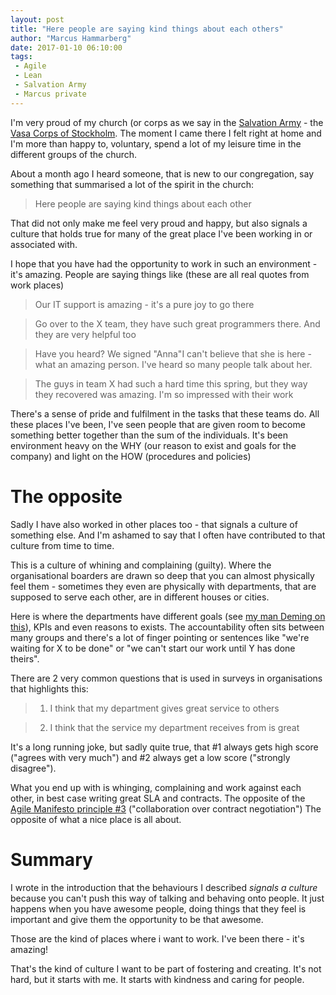 ```yaml
---
layout: post
title: "Here people are saying kind things about each others"
author: "Marcus Hammarberg"
date: 2017-01-10 06:10:00
tags:
 - Agile
 - Lean
 - Salvation Army
 - Marcus private
---
```


I'm very proud of my church (or corps as we say in the [Salvation Army](http://www.salvationarmy.com) - the [Vasa Corps of Stockholm](https://www.fralsningsarmen.se/vasakaren). The moment I came there I felt right at home and I'm more than happy to, voluntary, spend a lot of my leisure time in the different groups of the church.

About a month ago I heard someone, that is new to our congregation, say something that summarised a lot of the spirit in the church:

> Here people are saying kind things about each other

That did not only make me feel very proud and happy, but also signals a culture that holds true for many of the great place I've been working in or associated with.

<!-- excerpt-end -->

I hope that you have had the opportunity to work in such an environment - it's amazing. People are saying things like (these are all real quotes from work places)

> Our IT support is amazing - it's a pure joy to go there

> Go over to the X team, they have such great programmers there. And they are very helpful too

> Have you heard? We signed "Anna"I can't believe that she is here - what an amazing person. I've heard so many people talk about her.

> The guys in team X had such a hard time this spring, but they way they recovered was amazing. I'm so impressed with their work

There's a sense of pride and fulfilment in the tasks that these teams do. All these places I've been, I've seen people that are given room to become something better together than the sum of the individuals. It's been environment heavy on the WHY (our reason to exist and goals for the company) and light on the HOW (procedures and policies)

# The opposite

Sadly I have also worked in other places too - that signals a culture of something else. And I'm ashamed to say that I often have contributed to that culture from time to time.

This is a culture of whining and complaining (guilty). Where the organisational boarders are drawn so deep that you can almost physically feel them - sometimes they even are physically with departments, that are supposed to serve each other, are in different houses or cities.

Here is where the departments have different goals (see [my man Deming on this](https://twitter.com/marcusoftnet/status/771426212925374464)), KPIs and even reasons to exists. The accountability often sits between many groups and there's a lot of finger pointing or sentences like "we're waiting for X to be done" or "we can't start our work until Y has done theirs".

There are 2 very common questions that is used in surveys in organisations that highlights this:

> 1) I think that my department gives great service to others

> 2) I think that the service my department receives from is great

It's a long running joke, but sadly quite true, that #1 always gets high score ("agrees with very much") and #2 always get a low score ("strongly disagree").

What you end up with is whinging, complaining and work against each other, in best case writing great SLA and contracts. The opposite of the [Agile Manifesto principle #3](http://agilemanifesto.org/) ("collaboration over contract negotiation") The opposite of what a nice place is all about.

# Summary

I wrote in the introduction that the behaviours I described *signals a culture* because you can't push this way of talking and behaving onto people. It just happens when you have awesome people, doing things that they feel is important and give them the opportunity to be that awesome.

Those are the kind of places where i want to work. I've been there - it's amazing!

That's the kind of culture I want to be part of fostering and creating. It's not hard, but it starts with me. It starts with kindness and caring for people.
